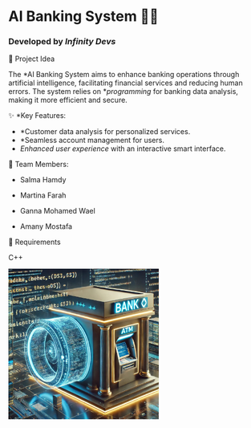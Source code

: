 # AI Banking System 🏦🤖  
### Developed by *Infinity Devs*

📌 Project Idea

The *AI Banking System aims to enhance banking operations through artificial intelligence, facilitating financial services and reducing human errors. The system relies on **programming* for banking data analysis, making it more efficient and secure.

✨ *Key Features:

- *Customer data analysis for personalized services.  
- *Seamless account management for users.  
- *Enhanced user experience* with an interactive smart interface.

👥 Team Members:

- Salma Hamdy

- Martina Farah

- Ganna Mohamed Wael

- Amany Mostafa


🔧 Requirements

C++

<img src="WhatsApp%20Image%202025-02-21%20at%201.58.34%20AM.jpeg" alt="Banking System" width="300"/>
